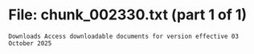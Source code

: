 ﻿# File: chunk_002330.txt (part 1 of 1)
```
Downloads Access downloadable documents for version effective 03 October 2025
```

